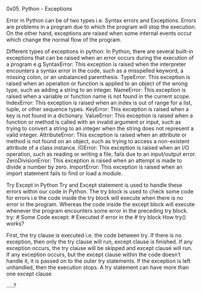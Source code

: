 0x05. Python - Exceptions

Error in Python can be of two types i.e. Syntax errors and Exceptions. Errors are problems in a program due to which the program will stop the execution. On the other hand, exceptions are raised when some internal events occur which change the normal flow of the program. 

Different types of exceptions in python:
In Python, there are several built-in exceptions that can be raised when an error occurs during the execution of a program e.g
SyntaxError: This exception is raised when the interpreter encounters a syntax error in the code, such as a misspelled keyword, a missing colon, or an unbalanced parenthesis.
TypeError: This exception is raised when an operation or function is applied to an object of the wrong type, such as adding a string to an integer.
NameError: This exception is raised when a variable or function name is not found in the current scope.
IndexError: This exception is raised when an index is out of range for a list, tuple, or other sequence types.
KeyError: This exception is raised when a key is not found in a dictionary.
ValueError: This exception is raised when a function or method is called with an invalid argument or input, such as trying to convert a string to an integer when the string does not represent a valid integer.
AttributeError: This exception is raised when an attribute or method is not found on an object, such as trying to access a non-existent attribute of a class instance.
IOError: This exception is raised when an I/O operation, such as reading or writing a file, fails due to an input/output error.
ZeroDivisionError: This exception is raised when an attempt is made to divide a number by zero.
ImportError: This exception is raised when an import statement fails to find or load a module.

Try Except in Python
Try and Except statement is used to handle these errors within our code in Python. The try block is used to check some code for errors i.e the code inside the try block will execute when there is no error in the program. Whereas the code inside the except block will execute whenever the program encounters some error in the preceding try block.
try:
    # Some Code
except:
    # Executed if error in the
    # try block
How try() works? 
 

First, the try clause is executed i.e. the code between try.
If there is no exception, then only the try clause will run, except clause is finished.
If any exception occurs, the try clause will be skipped and except clause will run.
If any exception occurs, but the except clause within the code doesn’t handle it, it is passed on to the outer try statements. If the exception is left unhandled, then the execution stops.
A try statement can have more than one except clause

.....?
